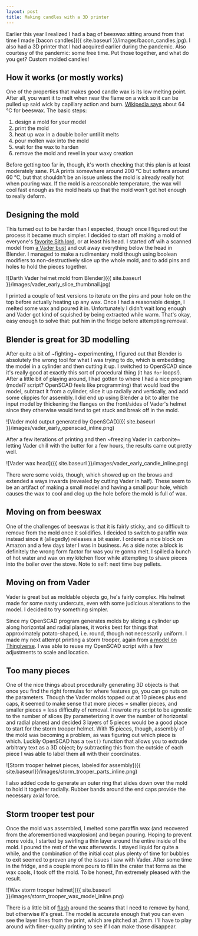 ```yaml
---
layout: post
title: Making candles with a 3D printer
---
```


Earlier this year I realized I had a bag of beeswax sitting around from that time I made [bacon candles]({{ site.baseurl }}/images/bacon_candles.jpg).
I also had a 3D printer that I had acquired earlier during the pandemic.
Also courtesy of the pandemic: some free time.
Put those together, and what do you get?
Custom molded candles!

## How it works (or mostly works)

One of the properties that makes good candle wax is its low melting point.
After all, you want it to melt when near the flame on a wick so it can be pulled up said wick by capillary action and burn.
[Wikipedia says](https://en.wikipedia.org/wiki/Beeswax#Physical_characteristics) about 64 &deg;C for beeswax.
The basic steps:

1. design a mold for your model
2. print the mold
3. heat up wax in a double boiler until it melts
4. pour molten wax into the mold
5. wait for the wax to harden
6. remove the mold and revel in your waxy creation

Before getting too far in, though, it's worth checking that this plan is at least moderately sane.
PLA prints somewhere around 200 &deg;C  but softens around 60 &deg;C, but that shouldn't be an issue unless the mold is already really hot when pouring wax.
If the mold is a reasonable temperature, the wax will cool fast enough as the mold heats up that the mold won't get hot enough to really deform.

## Designing the mold

This turned out to be harder than I expected, though once I figured out the process it became much simpler.
I decided to start off making a mold of everyone's [favorite Sith lord](https://www.google.com/search?q=darth+vader), or at least his head.
I started off wih a scanned model from [a Vader bust](https://www.thingiverse.com/thing:4543763) and cut away everything below the head in Blender.
I managed to make a rudimentary mold though using boolean modifiers to non-destructively slice up the whole mold, and to add pins and holes to hold the pieces together.

![Darth Vader helmet mold from Blender]({{ site.baseurl }}/images/vader_early_slice_thumbnail.jpg)

I printed a couple of test versions to iterate on the pins and pour hole on the top before actually heating up any wax.
Once I had a reasonable design, I melted some wax and poured it in.
Unfortunately I didn't wait long enough and Vader got kind of squished by being extracted while warm.
That's okay, easy enough to solve that: put him in the fridge before attempting removal.

## Blender is great for 3D modelling

After quite a bit of ~fighting~ experimenting, I figured out that Blender is absolutely the wrong tool for what I was trying to do, which is embedding the model in a cylinder and then cutting it up.
I switched to OpenSCAD since it's really good at exactly this sort of procedural thing (it has `for` loops!).
After a little bit of playing around, I had gotten to where I had a nice program (model? script? OpenSCAD feels like programming) that would load the model, subtract it from a cylinder, slice it up radially and vertically, and add some clippies for assembly.
I did end up using Blender a bit to alter the input model by thickening the flanges on the front/sides of Vader's helmet since they otherwise would tend to get stuck and break off in the mold.

![Vader mold output generated by OpenSCAD]({{ site.baseurl }}/images/vader_early_openscad_inline.png)

After a few iterations of printing and then ~freezing Vader in carbonite~ letting Vader chill with the butter for a few hours, the results came out pretty well.

![Vader wax head]({{ site.baseurl }}/images/vader_early_candle_inline.png)

There were some voids, though, which showed up on the brows and extended a ways inwards (revealed by cutting Vader in half).
These seem to be an artifact of making a small model and having a small pour hole, which causes the wax to cool and clog up the hole before the mold is full of wax.

## Moving on from beeswax

One of the challenges of beeswax is that it is fairly sticky, and so difficult to remove from the mold once it solidifies.
I decided to switch to paraffin wax instead since it (allegedly) releases a bit easier.
I ordered a nice block on Amazon and a few days later I was in business.
As a side note: a block is definitely the wrong form factor for was you're gonna melt.
I spilled a bunch of hot water and wax on my kitchen floor while attempting to shave pieces into the boiler over the stove.
Note to self: next time buy pellets.

## Moving on from Vader

Vader is great but as moldable objects go, he's fairly complex.
His helmet made for some nasty undercuts, even with some judicious alterations to the model.
I decided to try something simpler.

Since my OpenSCAD program generates molds by slicing a cylinder up along horizontal and radial planes, it works best for things that approximately potato-shaped, i.e. round, though not necessarily uniform.
I made my next attempt printing a storm trooper, again from [a model on Thingiverse](https://www.thingiverse.com/thing:344198).
I was able to reuse my OpenSCAD script with a few adjustments to scale and location.

## Too many pieces

One of the nice things about procedurally generating 3D objects is that once you find the right formulas for where features go, you can go nuts on the parameters.
Though the Vader molds topped out at 10 pieces plus end caps, it seemed to make sense that more pieces = smaller pieces, and smaller pieces = less difficulty of removal.
I rewrote my script to be agnostic to the number of slices (by parameterizing it over the number of horizontal and radial planes) and decided 3 layers of 5 pieces would be a good place to start for the storm trooper helmet.
With 15 pieces, though, assembly of the mold was becoming a problem, as was figuring out which piece is which.
Luckily OpenSCAD has a `text()` function that allows you to extrude arbitrary text as a 3D object; by subtracting this from the outside of each piece I was able to label them all with their coordinates.

![Storm trooper helmet pieces, labeled for assembly]({{ site.baseurl}}/images/storm_trooper_parts_inline.png)

I also added code to generate an outer ring that slides down over the mold to hold it together radially.
Rubber bands around the end caps provide the necessary axial force.

## Storm trooper test pour

Once the mold was assembled, I melted some paraffin wax (and recovered from the aforementioned waxplosion) and began pouring.
Hoping to prevent more voids, I started by swirling a thin layer around the entire inside of the mold.
I poured the rest of the wax afterwards. I stayed liquid for quite a while, and the combination of the initial coat plus plenty of time for bubbles to exit seemed to preven any of the issues I saw with Vader.
After some time in the fridge, and a couple more pours to fill in the crater that forms as the wax cools, I took off the mold.
To be honest, I'm extremely pleased with the result.

![Wax storm trooper helmet]({{ site.baseurl }}/images/storm_trooper_wax_model_inline.png)

There is a little bit of [flash](https://en.wikipedia.org/wiki/Flash_(manufacturing)) around the seams that I need to remove by hand, but otherwise it's great.
The model is accurate enough that you can even see the layer lines from the print, which are pitched at .2mm.
I'll have to play around with finer-quality printing to see if I can make those disappear.
